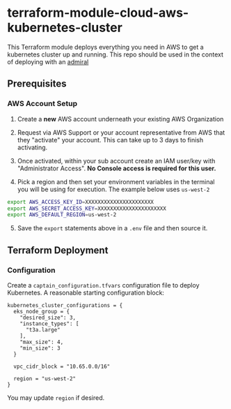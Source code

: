 # terraform-module-cloud-aws-kubernetes-cluster

This Terraform module deploys everything you need in AWS to get a kubernetes cluster up and running. This repo should be used in the context of deploying with an [admiral](https://github.com/glueops/admiral)

## Prerequisites

### AWS Account Setup

1. Create a **new** AWS account underneath your existing AWS Organization
2. Request via AWS Support or your account representative from AWS that they "activate" your account. This can take up to 3 days to finish activating.
3. Once activated, within your sub account create an IAM user/key with "Administrator Access". **No Console access is required for this user.**

4. Pick a region and then set your environment variables in the terminal you will be using for execution. The example below uses `us-west-2`

```bash
export AWS_ACCESS_KEY_ID=XXXXXXXXXXXXXXXXXXXXXX
export AWS_SECRET_ACCESS_KEY=XXXXXXXXXXXXXXXXXXXXXX
export AWS_DEFAULT_REGION=us-west-2
```

5. Save the `export` statements above in a `.env` file and then source it.


## Terraform Deployment

### Configuration

Create a `captain_configuration.tfvars` configuration file to deploy Kubernetes.
A reasonable starting configuration block:

```hcl
kubernetes_cluster_configurations = {
  eks_node_group = {
    "desired_size": 3,
    "instance_types": [
      "t3a.large"
    ],
    "max_size": 4,
    "min_size": 3
  }
  
  vpc_cidr_block = "10.65.0.0/16"
  
  region = "us-west-2"
}
```

You may update `region` if desired.
